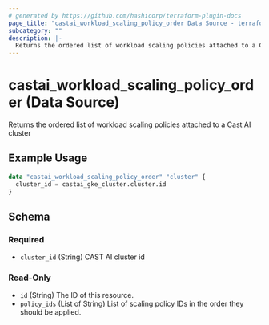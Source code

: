 ```yaml
---
# generated by https://github.com/hashicorp/terraform-plugin-docs
page_title: "castai_workload_scaling_policy_order Data Source - terraform-provider-castai"
subcategory: ""
description: |-
  Returns the ordered list of workload scaling policies attached to a Cast AI cluster
---
```


# castai_workload_scaling_policy_order (Data Source)

Returns the ordered list of workload scaling policies attached to a Cast AI cluster

## Example Usage

```terraform
data "castai_workload_scaling_policy_order" "cluster" {
  cluster_id = castai_gke_cluster.cluster.id
}
```

<!-- schema generated by tfplugindocs -->
## Schema

### Required

- `cluster_id` (String) CAST AI cluster id

### Read-Only

- `id` (String) The ID of this resource.
- `policy_ids` (List of String) List of scaling policy IDs in the order they should be applied.


